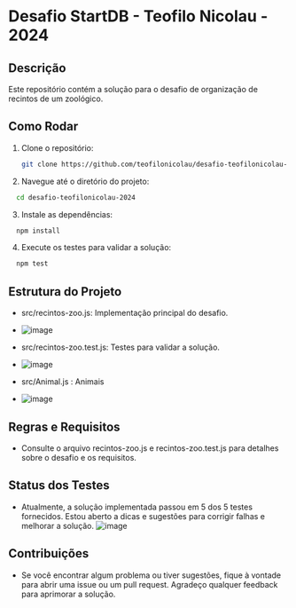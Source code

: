 # Desafio StartDB - Teofilo Nicolau - 2024

## Descrição

Este repositório contém a solução para o desafio de organização de recintos de um zoológico.


## Como Rodar

1. Clone o repositório:
   ```bash
   git clone https://github.com/teofilonicolau/desafio-teofilonicolau-2024.git

    ```
   
2. Navegue até o diretório do projeto:

 ```bash
   cd desafio-teofilonicolau-2024

 ```

3. Instale as dependências:

 ```bash
   npm install
 ```
4. Execute os testes para validar a solução:

```bash
  npm test
 ```

## Estrutura do Projeto
 - src/recintos-zoo.js: Implementação principal do desafio.
 - ![image](https://github.com/user-attachments/assets/793009e4-c69f-4ebb-b518-6fa0617daf93)

 - src/recintos-zoo.test.js: Testes para validar a solução.
 - ![image](https://github.com/user-attachments/assets/cc95e4fa-89c7-425f-a0eb-07c2f2e10623)

 - src/Animal.js : Animais
 - ![image](https://github.com/user-attachments/assets/36b26c31-ef3f-4d5f-9838-ec913c9ab3f7)


## Regras e Requisitos
 - Consulte o arquivo recintos-zoo.js e recintos-zoo.test.js para detalhes sobre o desafio e os requisitos.

## Status dos Testes
 - Atualmente, a solução implementada passou em 5 dos 5 testes fornecidos. 
    Estou aberto a dicas e sugestões para corrigir falhas e melhorar a solução.
   ![image](https://github.com/user-attachments/assets/0081ebc9-f8d6-44db-a051-36a42fc391b7)


 ## Contribuições
  - Se você encontrar algum problema ou tiver sugestões, fique à vontade para abrir uma issue ou um pull request. Agradeço qualquer feedback para aprimorar a solução.
          



